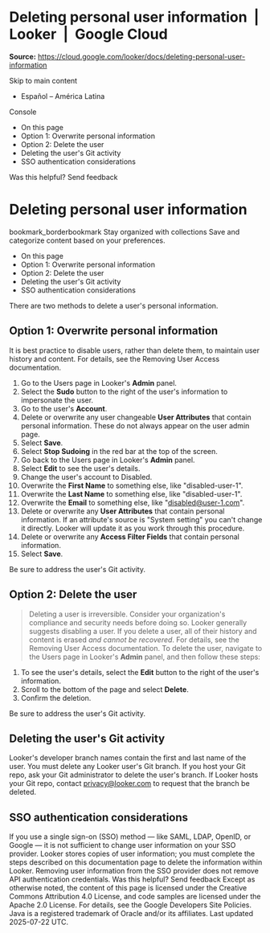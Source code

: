 # Deleting personal user information  |  Looker  |  Google Cloud

**Source:** https://cloud.google.com/looker/docs/deleting-personal-user-information

Skip to main content 
  * Español – América Latina

Console 


  * On this page
  * Option 1: Overwrite personal information
  * Option 2: Delete the user
  * Deleting the user's Git activity
  * SSO authentication considerations




Was this helpful?
Send feedback 
#  Deleting personal user information
bookmark_borderbookmark Stay organized with collections  Save and categorize content based on your preferences.
  * On this page
  * Option 1: Overwrite personal information
  * Option 2: Delete the user
  * Deleting the user's Git activity
  * SSO authentication considerations


There are two methods to delete a user's personal information.
## Option 1: Overwrite personal information
It is best practice to disable users, rather than delete them, to maintain user history and content. For details, see the Removing User Access documentation.
  1. Go to the Users page in Looker's **Admin** panel.
  2. Select the **Sudo** button to the right of the user's information to impersonate the user.
  3. Go to the user's **Account**.
  4. Delete or overwrite any user changeable **User Attributes** that contain personal information. These do not always appear on the user admin page.
  5. Select **Save**.
  6. Select **Stop Sudoing** in the red bar at the top of the screen.
  7. Go back to the Users page in Looker's **Admin** panel.
  8. Select **Edit** to see the user's details.
  9. Change the user's account to Disabled.
  10. Overwrite the **First Name** to something else, like "disabled-user-1".
  11. Overwrite the **Last Name** to something else, like "disabled-user-1".
  12. Overwrite the **Email** to something else, like "disabled@user-1.com".
  13. Delete or overwrite any **User Attributes** that contain personal information. If an attribute's source is "System setting" you can't change it directly. Looker will update it as you work through this procedure.
  14. Delete or overwrite any **Access Filter Fields** that contain personal information.
  15. Select **Save**.


Be sure to address the user's Git activity.
## Option 2: Delete the user
> Deleting a user is irreversible. Consider your organization's compliance and security needs before doing so.
Looker generally suggests disabling a user. If you delete a user, all of their history and content is erased _and cannot be recovered_. For details, see the Removing User Access documentation.
To delete the user, navigate to the Users page in Looker's **Admin** panel, and then follow these steps:
  1. To see the user's details, select the **Edit** button to the right of the user's information.
  2. Scroll to the bottom of the page and select **Delete**.
  3. Confirm the deletion.


Be sure to address the user's Git activity.
## Deleting the user's Git activity
Looker's developer branch names contain the first and last name of the user. You must delete any Looker user's Git branch.
If you host your Git repo, ask your Git administrator to delete the user's branch.
If Looker hosts your Git repo, contact privacy@looker.com to request that the branch be deleted.
## SSO authentication considerations
If you use a single sign-on (SSO) method — like SAML, LDAP, OpenID, or Google — it is not sufficient to change user information on your SSO provider. Looker stores copies of user information; you must complete the steps described on this documentation page to delete the information within Looker. Removing user information from the SSO provider does not remove API authentication credentials.
Was this helpful?
Send feedback 
Except as otherwise noted, the content of this page is licensed under the Creative Commons Attribution 4.0 License, and code samples are licensed under the Apache 2.0 License. For details, see the Google Developers Site Policies. Java is a registered trademark of Oracle and/or its affiliates.
Last updated 2025-07-22 UTC.



